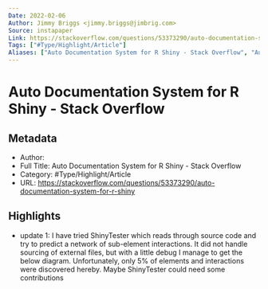 ```yaml
---
Date: 2022-02-06
Author: Jimmy Briggs <jimmy.briggs@jimbrig.com>
Source: instapaper
Link: https://stackoverflow.com/questions/53373290/auto-documentation-system-for-r-shiny
Tags: ["#Type/Highlight/Article"]
Aliases: ["Auto Documentation System for R Shiny - Stack Overflow", "Auto Documentation System for R Shiny - Stack Overflow"]
---
```

# Auto Documentation System for R Shiny - Stack Overflow

## Metadata
- Author: 
- Full Title: Auto Documentation System for R Shiny - Stack Overflow
- Category: #Type/Highlight/Article
- URL: https://stackoverflow.com/questions/53373290/auto-documentation-system-for-r-shiny

## Highlights
- update 1: I have tried ShinyTester which reads through source code and try to predict a network of sub-element interactions. It did not handle sourcing of external files, but with a little debug I manage to get the below diagram. Unfortunately, only 5% of elements and interactions were discovered hereby. Maybe ShinyTester could need some contributions
